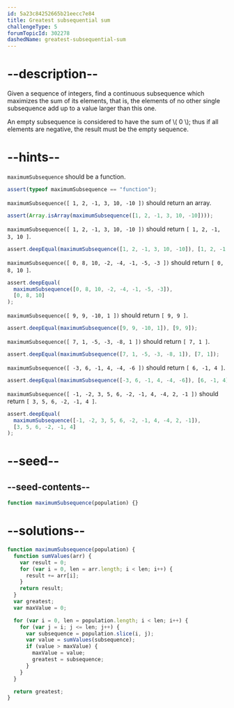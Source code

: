 ```yaml
---
id: 5a23c84252665b21eecc7e84
title: Greatest subsequential sum
challengeType: 5
forumTopicId: 302278
dashedName: greatest-subsequential-sum
---
```


# --description--

Given a sequence of integers, find a continuous subsequence which maximizes the sum of its elements, that is, the elements of no other single subsequence add up to a value larger than this one.

An empty subsequence is considered to have the sum of \\( 0 \\); thus if all elements are negative, the result must be the empty sequence.

# --hints--

`maximumSubsequence` should be a function.

```js
assert(typeof maximumSubsequence == "function");
```

`maximumSubsequence([ 1, 2, -1, 3, 10, -10 ])` should return an array.

```js
assert(Array.isArray(maximumSubsequence([1, 2, -1, 3, 10, -10])));
```

`maximumSubsequence([ 1, 2, -1, 3, 10, -10 ])` should return `[ 1, 2, -1, 3, 10 ]`.

```js
assert.deepEqual(maximumSubsequence([1, 2, -1, 3, 10, -10]), [1, 2, -1, 3, 10]);
```

`maximumSubsequence([ 0, 8, 10, -2, -4, -1, -5, -3 ])` should return `[ 0, 8, 10 ]`.

```js
assert.deepEqual(
  maximumSubsequence([0, 8, 10, -2, -4, -1, -5, -3]),
  [0, 8, 10]
);
```

`maximumSubsequence([ 9, 9, -10, 1 ])` should return `[ 9, 9 ]`.

```js
assert.deepEqual(maximumSubsequence([9, 9, -10, 1]), [9, 9]);
```

`maximumSubsequence([ 7, 1, -5, -3, -8, 1 ])` should return `[ 7, 1 ]`.

```js
assert.deepEqual(maximumSubsequence([7, 1, -5, -3, -8, 1]), [7, 1]);
```

`maximumSubsequence([ -3, 6, -1, 4, -4, -6 ])` should return `[ 6, -1, 4 ]`.

```js
assert.deepEqual(maximumSubsequence([-3, 6, -1, 4, -4, -6]), [6, -1, 4]);
```

`maximumSubsequence([ -1, -2, 3, 5, 6, -2, -1, 4, -4, 2, -1 ])` should return `[ 3, 5, 6, -2, -1, 4 ]`.

```js
assert.deepEqual(
  maximumSubsequence([-1, -2, 3, 5, 6, -2, -1, 4, -4, 2, -1]),
  [3, 5, 6, -2, -1, 4]
);
```

# --seed--

## --seed-contents--

```js
function maximumSubsequence(population) {}
```

# --solutions--

```js
function maximumSubsequence(population) {
  function sumValues(arr) {
    var result = 0;
    for (var i = 0, len = arr.length; i < len; i++) {
      result += arr[i];
    }
    return result;
  }
  var greatest;
  var maxValue = 0;

  for (var i = 0, len = population.length; i < len; i++) {
    for (var j = i; j <= len; j++) {
      var subsequence = population.slice(i, j);
      var value = sumValues(subsequence);
      if (value > maxValue) {
        maxValue = value;
        greatest = subsequence;
      }
    }
  }

  return greatest;
}
```
